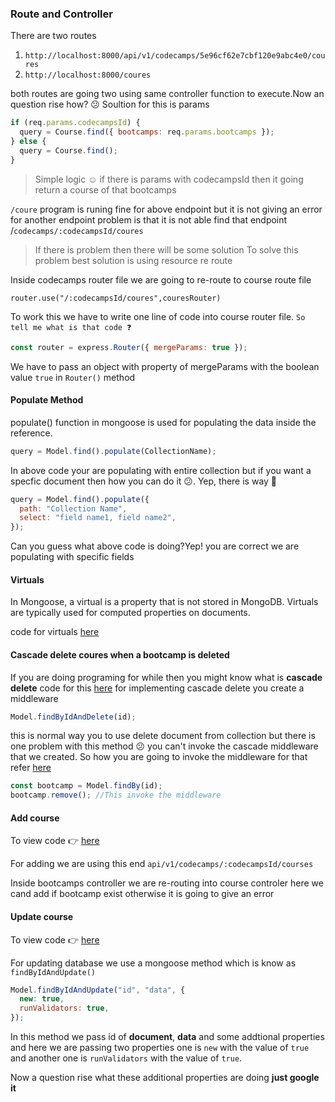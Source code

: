 ### Route and Controller

There are two routes

1. `http://localhost:8000/api/v1/codecamps/5e96cf62e7cbf120e9abc4e0/coures`
2. `http://localhost:8000/coures`

both routes are going two using same controller function to execute.Now an question rise how? 😕
Soultion for this is params

```javascript
if (req.params.codecampsId) {
  query = Course.find({ bootcamps: req.params.bootcamps });
} else {
  query = Course.find();
}
```

> Simple logic ☺ if there is params with codecampsId then it going return a course of that bootcamps

`/coure`
program is runing fine for above endpoint but it is not giving an error for another endpoint
problem is that it is not able find that endpoint /`codecamps/:codecampsId/coures`

> If there is problem then there will be some solution
> To solve this problem best solution is using resource re route

Inside codecamps router file we are going to re-route to course route file

`router.use("/:codecampsId/coures",couresRouter)`

To work this we have to write one line of code into course router file. `So tell me what is that code ❓`

```javascript
const router = express.Router({ mergeParams: true });
```

We have to pass an object with property of mergeParams with the boolean value `true` in `Router()` method

#### Populate Method

populate() function in mongoose is used for populating
the data inside the reference.

```javascript
query = Model.find().populate(CollectionName);
```

In above code your are populating with entire collection but if you want a specfic document then how you can do it 😕. Yep, there is way 🚀

```javascript
query = Model.find().populate({
  path: "Collection Name",
  select: "field name1, field name2",
});
```

Can you guess what above code is doing?Yep! you are correct we are populating with specific fields

#### Virtuals

In Mongoose, a virtual is a property that is not stored in MongoDB. Virtuals are typically used for computed properties on documents.

code for virtuals [here](https://github.com/vishnuk7/codecamps/commit/8f5c305bff284596f7d3f6447d9bcfaaad2a892b)

#### Cascade delete coures when a bootcamp is deleted

If you are doing programing for while then you might know what is **cascade delete** code for this [here](https://github.com/vishnuk7/codecamps/commit/c1f9da4fee65b6b66a8a0d2d709fd4247278da23) for implementing cascade delete you create a middleware

```javascript
Model.findByIdAndDelete(id);
```

this is normal way you to use delete document from collection but there is one problem with this method 😕 you can't invoke the cascade middleware that we created.
So how you are going to invoke the middleware for that refer [here](https://github.com/vishnuk7/codecamps/commit/0d1dd3985df137b9ea508980516a511b70cab602)

```javascript
const bootcamp = Model.findBy(id);
bootcamp.remove(); //This invoke the middleware
```

#### Add course

To view code 👉 [here](https://github.com/vishnuk7/codecamps/commit/c9c7b472e362d15f96f4df162b78f2a3851d7099)

For adding we are using this end `api/v1/codecamps/:codecampsId/courses`

Inside bootcamps controller we are re-routing into course controler here we cand add if bootcamp exist otherwise it is going to give an error

#### Update course

To view code 👉 [here](https://github.com/vishnuk7/codecamps/commit/3d3c2f4a2f1a131489a9a2a90007b137b951bcae)

For updating database we use a mongoose method which is know as `findByIdAndUpdate()`

```javascript
Model.findByIdAndUpdate("id", "data", {
  new: true,
  runValidators: true,
});
```

In this method we pass id of **document**, **data** and some addtional properties and here we are passing two properties one is `new` with the value of `true` and another one is `runValidators` with the value of `true`.

Now a question rise what these additional properties are doing **just google it**
